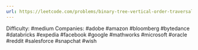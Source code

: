 ```yaml
---
url: https://leetcode.com/problems/binary-tree-vertical-order-traversal
---
```


Difficulty: #medium
Companies: #adobe #amazon #bloomberg #bytedance #databricks #expedia #facebook #google #mathworks #microsoft #oracle #reddit #salesforce #snapchat #wish
